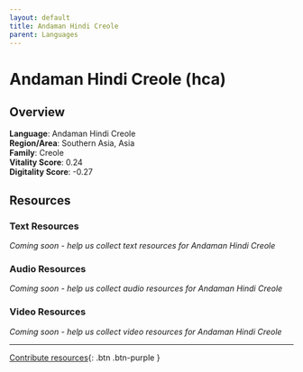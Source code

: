 ```yaml
---
layout: default
title: Andaman Hindi Creole
parent: Languages
---
```


# Andaman Hindi Creole (hca)

## Overview

**Language**: Andaman Hindi Creole  
**Region/Area**: Southern Asia, Asia  
**Family**: Creole  
**Vitality Score**: 0.24  
**Digitality Score**: -0.27  

## Resources

### Text Resources
*Coming soon - help us collect text resources for Andaman Hindi Creole*

### Audio Resources
*Coming soon - help us collect audio resources for Andaman Hindi Creole*

### Video Resources
*Coming soon - help us collect video resources for Andaman Hindi Creole*

---

[Contribute resources](https://fairtrain.github.io/){: .btn .btn-purple }
